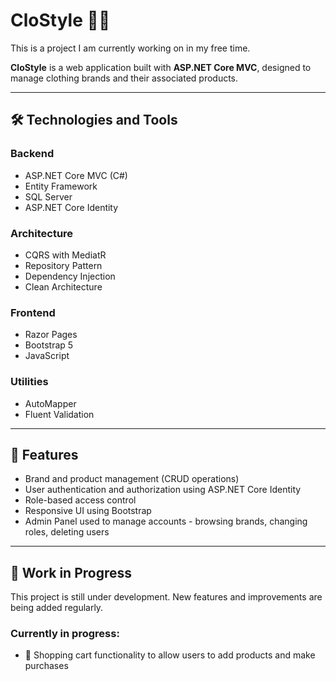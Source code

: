 # CloStyle 👕🧥

This is a project I am currently working on in my free time.

**CloStyle** is a web application built with **ASP.NET Core MVC**, designed to manage clothing brands and their associated products.

---

## 🛠 Technologies and Tools

### Backend
- ASP.NET Core MVC (C#)
- Entity Framework
- SQL Server
- ASP.NET Core Identity

### Architecture
- CQRS with MediatR
- Repository Pattern
- Dependency Injection
- Clean Architecture

### Frontend
- Razor Pages
- Bootstrap 5
- JavaScript

### Utilities
- AutoMapper
- Fluent Validation
---

## 📌 Features
- Brand and product management (CRUD operations)
- User authentication and authorization using ASP.NET Core Identity
- Role-based access control
- Responsive UI using Bootstrap
- Admin Panel used to manage accounts - browsing brands, changing roles, deleting users
---

## 🚧 Work in Progress
This project is still under development. New features and improvements are being added regularly.
### Currently in progress:
- 🛒 Shopping cart functionality to allow users to add products and make purchases
